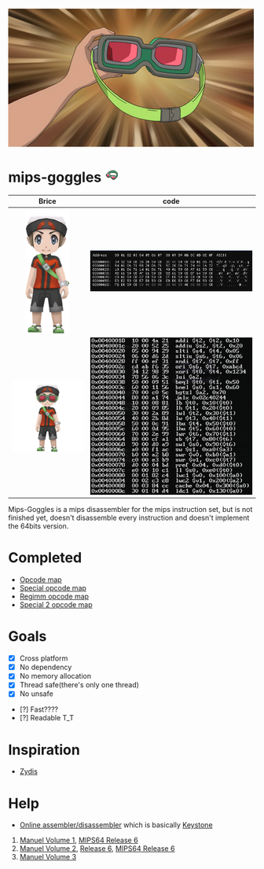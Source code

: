 ![](/img/go-goggles.png)
# mips-goggles ![](img/Miniature_Lunettes_Sable_ROSA.png)

|             Brice              |            code             |
| :----------------------------: | :-------------------------: |
| ![](/img/brice-no-goggles.png) |      ![](/img/hex.png)      |
|  ![](/img/brice-goggles.png)   | ![](/img/mips-assembly.png) |


Mips-Goggles is a mips disassembler for the mips instruction set, but is not finished yet, doesn't disassemble every instruction and doesn't implement the 64bits version.
# Completed

- [Opcode map](https://www.cipunited.com/xlx/files/document/202008/1205490289250.pdf#G320.1122743)
- [Special opcode map](https://www.cipunited.com/xlx/files/document/202008/1205490289250.pdf#G320.1123094)
- [Regimm opcode map](https://www.cipunited.com/xlx/files/document/202008/1205490289250.pdf#G320.1096304)
- [Special 2 opcode map](https://www.cipunited.com/xlx/files/document/202008/1205490289250.pdf#G320.1096304)

# Goals

- [x] Cross platform
- [x] No dependency
- [x] No memory allocation
- [x] Thread safe(there's only one thread)
- [x] No unsafe
- [?] Fast????
- [?] Readable T_T

# Inspiration

- [Zydis](https://github.com/zyantific/zydis)

# Help

- [Online assembler/disassembler](https://yozan233.github.io/Online-Assembler-Disassembler/) which is basically [Keystone](https://github.com/keystone-engine/keystone)
1. [Manuel Volume 1](https://riteme.site/nscscc/doc/mips/Volume%20I:%20Introduction%20to%20MIPS32%20Architecture.pdf), [MIPS64 Release 6](https://www.cipunited.com/xlx/files/document/202008/1205481629410.pdf)
2. [Manuel Volume 2](https://s3-eu-west-1.amazonaws.com/downloads-mips/documents/MD00086-2B-MIPS32BIS-AFP-6.06.pdf), [Release 6](https://s3-eu-west-1.amazonaws.com/downloads-mips/documents/MD00086-2B-MIPS32BIS-AFP-6.06.pdf), [MIPS64 Release 6](https://www.cipunited.com/xlx/files/document/202008/1205490289250.pdf)
3. [Manuel Volume 3](https://s3-eu-west-1.amazonaws.com/downloads-mips/documents/MD00090-2B-MIPS32PRA-AFP-06.02.pdf)